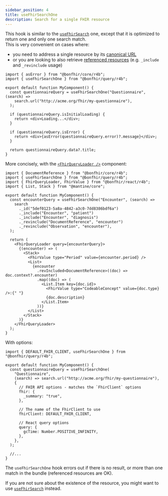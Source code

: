 ```yaml
---
sidebar_position: 4
title: useFhirSearchOne
description: Search for a single FHIR resource
---
```


This hook is similar to the [`useFhirSearch`](/packages/query/read/use-fhir-search) one, except that it is optimized to
return one and only one search match.  
This is very convenient on cases where:

- you need to address a single resource by its [canonical URL](https://www.hl7.org/fhir/references.html#canonical)
- or you are looking to also retrieve [referenced resources](https://www.hl7.org/fhir/search.html#include) (e.g. `_include` and `_revinclude` usage)

```tsx
import { asError } from "@bonfhir/core/r4b";
import { useFhirSearchOne } from "@bonfhir/query/r4b";

export default function MyComponent() {
  const questionnaireQuery = useFhirSearchOne("Questionnaire", (search) =>
    search.url("http://acme.org/fhir/my-questionnaire"),
  );

  if (questionnaireQuery.isInitialLoading) {
    return <div>Loading...</div>;
  }

  if (questionnaireQuery.isError) {
    return <div>{asError(questionnaireQuery.error)?.message}</div>;
  }

  return questionnaireQuery.data?.title;
}
```

More concisely, with the [`<FhirQueryLoader />`](/packages/react/components/fhir-query-loader) component:

```tsx
import { DocumentReference } from "@bonfhir/core/r4b";
import { useFhirSearchOne } from "@bonfhir/query/r4b";
import { FhirQueryLoader, FhirValue } from "@bonfhir/react/r4b";
import { List, Stack } from "@mantine/core";

export default function MyComponent() {
  const encounterQuery = useFhirSearchOne("Encounter", (search) =>
    search
      ._id("5def0123-5a8a-4842-a3c0-7dd8386bdf6a")
      ._include("Encounter", "patient")
      ._include("Encounter", "diagnosis")
      ._revinclude("DocumentReference", "encounter")
      ._revinclude("Observation", "encounter"),
  );

  return (
    <FhirQueryLoader query={encounterQuery}>
      {(encounter) => (
        <Stack>
          <FhirValue type="Period" value={encounter.period} />
          <List>
            {encounter
              .revIncluded<DocumentReference>((doc) => doc.context?.encounter)
              .map((doc) => (
                <List.Item key={doc.id}>
                  <FhirValue type="CodeableConcept" value={doc.type} />:{" "}
                  {doc.description}
                </List.Item>
              ))}
          </List>
        </Stack>
      )}
    </FhirQueryLoader>
  );
}
```

With options:

```tsx
import { DEFAULT_FHIR_CLIENT, useFhirSearchOne } from "@bonfhir/query/r4b";

export default function MyComponent() {
  const questionnaireQuery = useFhirSearchOne(
    "Questionnaire",
    (search) => search.url("http://acme.org/fhir/my-questionnaire"),
    {
      // FHIR API options - matches the `FhirClient` options
      fhir: {
        _summary: "true",
      },

      // The name of the FhirClient to use
      fhirClient: DEFAULT_FHIR_CLIENT,

      // React query options
      query: {
        gcTime: Number.POSITIVE_INFINITY,
      },
    },
  );

  //...
}
```

The `useFhirSearchOne` hook errors out if there is no result, or more than one match in the bundle (referenced resources are OK).

If you are not sure about the existence of the resource, you might want to use [`useFhirSearch`](/packages/query/read/use-fhir-search) instead.
